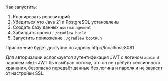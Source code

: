 Как запустить:

1. Клонировать репозиторий
2. Убедиться что Java 21 и PostgreSQL установлены
3. Создать базу данных `usermanagement`
4. Забилдить проект `./gradlew build`
5. Запустить приложение `./gradlew bootRun`

Приложение будет доступно по адресу http://localhost:8081

Для авторизации используется аутентификация JWT с логином `admin` и паролем `admin`
JWT был выбран потому, что он не требует сессионного хранения, безопасно передаёт данные 
без логина и пароля и не зависит от настройки SSL.
